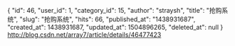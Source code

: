 {
    "id": 46,
    "user_id": 1,
    "category_id": 15,
    "author": "straysh",
    "title": "抢购系统",
    "slug": "抢购系统",
    "hits": 66,
    "published_at": "1438931687",
    "created_at": 1438931687,
    "updated_at": 1504896265,
    "deleted_at": null
}
http://blog.csdn.net/array7/article/details/46477423
